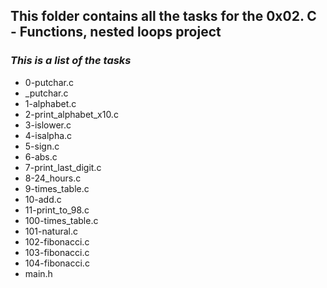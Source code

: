 ## **This folder contains all the tasks for the 0x02. C - Functions, nested loops project**  
### *This is a list of the tasks*
- 0-putchar.c
- _putchar.c
- 1-alphabet.c
- 2-print_alphabet_x10.c
- 3-islower.c
- 4-isalpha.c
- 5-sign.c
- 6-abs.c
- 7-print_last_digit.c
- 8-24_hours.c
- 9-times_table.c
- 10-add.c
- 11-print_to_98.c
- 100-times_table.c
- 101-natural.c
- 102-fibonacci.c
- 103-fibonacci.c
- 104-fibonacci.c
- main.h
